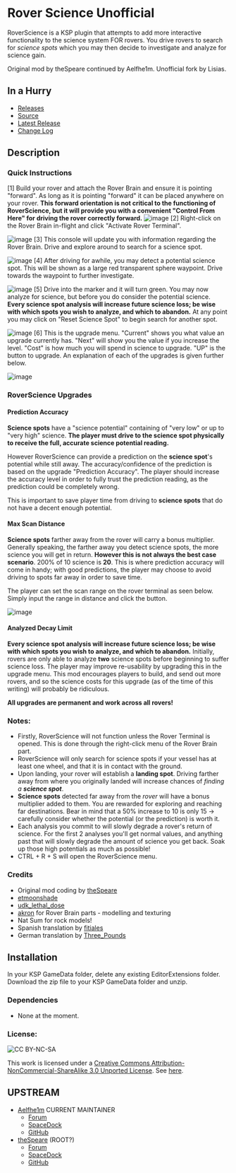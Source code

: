 # Rover Science Unofficial

RoverScience is a KSP plugin that attempts to add more interactive functionality to the science system FOR rovers. You drive rovers to search for *science spots* which you may then decide to investigate and analyze for science gain.

Original mod by theSpeare continued by Aelfhe1m. Unofficial fork by Lisias.


## In a Hurry

* [Releases](https://github.com/net-lisias-kspu/RoverScience/tree/Archive)
* [Source](https://github.com/net-lisias-kspu/RoverScience)
* [Latest Release](https://github.com/net-lisias-kspu/RoverScience/releases)
* [Change Log](./CHANGE_LOG.md)
 

## Description

### Quick Instructions

[1] Build your rover and attach the Rover Brain and ensure it is pointing "forward". As long as it is pointing "forward" it can be placed anywhere on your rover. **This forward orientation is not critical to the functioning of RoverScience, but it will provide you with a convenient "Control From Here" for driving the rover correctly forward.**
![image](readme/h23aQHM.png)
[2] Right-click on the Rover Brain in-flight and click "Activate Rover Terminal".

![image](readme/VaLEFWz.png)
[3] This console will update you with information regarding the Rover Brain. Drive and explore around to search for a science spot.

![image](readme/PkUaLyB.png)
[4] After driving for awhile, you may detect a potential science spot. This will be shown as a large red transparent sphere waypoint. Drive towards the waypoint to further investigate.

![image](readme/Q5T06vL.png)
[5] Drive into the marker and it will turn green. You may now analyze for science, but before you do consider the potential science. **Every science spot analysis will increase future science loss; be wise with which spots you wish to analyze, and which to abandon.** At any point you may click on "Reset Science Spot" to begin search for another spot.

![image](readme/6uRo3Zy.png)
[6] This is the upgrade menu. "Current" shows you what value an upgrade currently has. "Next" will show you the value if you increase the level. "Cost" is how much you will spend in science to upgrade. "UP" is the button to upgrade. An explanation of each of the upgrades is given further below.

![image](readme/37ssbHz.png)


### RoverScience Upgrades

#### Prediction Accuracy

**Science spots** have a "science potential" containing of "very low" or up to "very high" science. **The player must drive to the science spot physically to receive the full, accurate science potential reading.**

However RoverScience can provide a prediction on the **science spot**'s potential while still away. The accuracy/confidence of the prediction is based on the upgrade "Prediction Accuracy". The player should increase the accuracy level in order to fully trust the prediction reading, as the prediction could be completely wrong.

This is important to save player time from driving to **science spots** that do not have a decent enough potential.

#### Max Scan Distance

**Science spots** farther away from the rover will carry a bonus multiplier. Generally speaking, the farther away you detect science spots, the more science you will get in return. **However this is not always the best case scenario**. 200% of 10 science is **20**. This is where prediction accuracy will come in handy; with good predictions, the player may choose to avoid driving to spots far away in order to save time.

The player can set the scan range on the rover terminal as seen below. Simply input the range in distance and click the button.

![image](readme/GyvJnUK.png)


#### Analyzed Decay Limit

**Every science spot analysis will increase future science loss; be wise with which spots you wish to analyze, and which to abandon.**
Initially, rovers are only able to analyze **two** science spots before beginning to suffer science loss. The player may improve re-usability by upgrading this in the upgrade menu. This mod encourages players to build, and send out more rovers, and so the science costs for this upgrade (as of the time of this writing) will probably be ridiculous.

**All upgrades are permanent and work across all rovers!**

### Notes:

- Firstly, RoverScience will not function unless the Rover Terminal is opened. This is done through the right-click menu of the Rover Brain part.
- RoverScience will only search for science spots if your vessel has at least one wheel, and that it is in contact with the ground.
- Upon landing, your rover will establish a **landing spot**. Driving farther away from where you originally landed will increase chances of _finding a **science spot**_.
- **Science spots** detected far away from the _rover_ will have a bonus multiplier added to them. You are rewarded for exploring and reaching far destinations. Bear in mind that a 50% increase to 10 is only 15 -> carefully consider whether the potential (or the prediction) is worth it.
- Each analysis you commit to will slowly degrade a rover's return of science. For the first 2 analyses you'll get normal values, and anything past that will slowly degrade the amount of science you get back. Soak up those high potentials as much as possible!
- CTRL + R + S will open the RoverScience menu.

### Credits

* Original mod coding by [theSpeare ](http://forum.kerbalspaceprogram.com/index.php?/profile/62144-thespeare/)
* [etmoonshade](http://forum.kerbalspaceprogram.com/index.php?/profile/1852-etmoonshade/)
* [udk_lethal_dose](http://forum.kerbalspaceprogram.com/index.php?/profile/62149-udk_lethal_d0se/)
* [akron](http://forum.kerbalspaceprogram.com/index.php?/profile/116554-akron/) for Rover Brain parts - modelling and texturing
* Nat Sum for rock models!
* Spanish translation by [fitiales](http://forum.kerbalspaceprogram.com/index.php?/profile/66011-fitiales/)
* German translation by [Three_Pounds](https://forum.kerbalspaceprogram.com/index.php?/profile/116058-three_pounds/)

## Installation

In your KSP GameData folder, delete any existing EditorExtensions folder. Download the zip file to your KSP GameData folder and unzip.﻿

### Dependencies

* None at the moment.

### License:

![CC BY-NC-SA](http://i.creativecommons.org/l/by-nc-sa/3.0/88x31.png)

This work is licensed under a [Creative Commons Attribution-NonCommercial-ShareAlike 3.0 Unported License](http://creativecommons.org/licenses/by-nc-sa/3.0/deed.en_GB).
See [here](./LICENSE).


## UPSTREAM

* [Aelfhe1m](https://forum.kerbalspaceprogram.com/index.php?/profile/142910-aelfhe1m/) CURRENT MAINTAINER
	+ [Forum](https://forum.kerbalspaceprogram.com/index.php?/topic/162865-14x-roverscience-continued-better-interactive-science-for-rovers/)
	+ [SpaceDock](https://spacedock.info/mod/1437/Rover%20Science%20Continued)
	+ [GitHub](https://github.com/Aelfhe1m/RoverScience-Continued)
* [theSpeare](https://forum.kerbalspaceprogram.com/index.php?/profile/62144-thespeare/) (ROOT?)
	+ [Forum](https://forum.kerbalspaceprogram.com/index.php?/topic/67979-121-roverscience-revisted-220-better-interactive-science-for-rovers/&)
	+ [SpaceDock](https://spacedock.info/mod/948/RoverScience%20Revisited)
	+ [GitHub](https://github.com/theSpeare/RoverScience-Revisit) 
